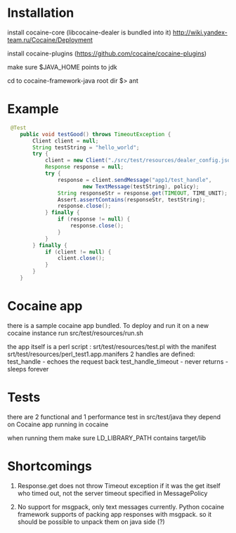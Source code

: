 Installation
====================

install cocaine-core (libcocaine-dealer is bundled into it)
http://wiki.yandex-team.ru/Cocaine/Deployment

install cocaine-plugins (https://github.com/cocaine/cocaine-plugins)

make sure $JAVA_HOME points to jdk

cd to cocaine-framework-java root dir
$> ant

Example
====================
```java
 @Test
    public void testGood() throws TimeoutException {
        Client client = null;
        String testString = "hello_world";
        try {
            client = new Client("./src/test/resources/dealer_config.json");
            Response response = null;
            try {
                response = client.sendMessage("app1/test_handle",
                        new TextMessage(testString), policy);
                String responseStr = response.get(TIMEOUT, TIME_UNIT);
                Assert.assertContains(responseStr, testString);
                response.close();
            } finally {
                if (response != null) {
                    response.close();
                }
            }
        } finally {
            if (client != null) {
                client.close();
            }
        }
    }
```

Cocaine app
====================

there is a sample cocaine app bundled.
To deploy and run it on a new cocaine instance run 
src/test/resources/run.sh

the app itself is a perl script : srt/test/resources/test.pl
with the manifest srt/test/resources/perl_test1.app.manifers
2 handles are defined:
test_handle - echoes the request back
test_handle_timeout - never returns - sleeps forever

Tests
====================

there are 2 functional and 1 performance test
in src/test/java 
they depend on Cocaine app running in cocaine

when running them make sure LD_LIBRARY_PATH contains target/lib

Shortcomings
====================

1) Response.get does not throw Timeout exception if it was the get itself who timed out, not the server timeout
specified in MessagePolicy

2) No support for msgpack, only text messages currently. 
Python cocaine framework supports of packing app responses with msgpack.
so it should be possible to unpack them on java side (?)
 
